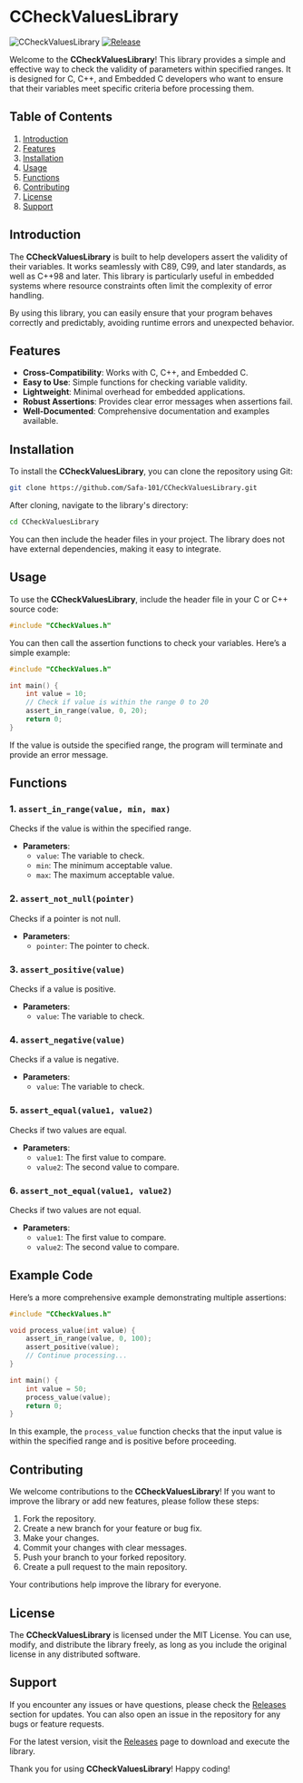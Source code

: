 # CCheckValuesLibrary

![CCheckValuesLibrary](https://img.shields.io/badge/CCheckValuesLibrary-v1.0.0-blue.svg)
[![Release](https://img.shields.io/badge/Download%20Latest%20Release-brightgreen.svg)](https://github.com/Safa-101/CCheckValuesLibrary/releases)

Welcome to the **CCheckValuesLibrary**! This library provides a simple and effective way to check the validity of parameters within specified ranges. It is designed for C, C++, and Embedded C developers who want to ensure that their variables meet specific criteria before processing them.

## Table of Contents

1. [Introduction](#introduction)
2. [Features](#features)
3. [Installation](#installation)
4. [Usage](#usage)
5. [Functions](#functions)
6. [Contributing](#contributing)
7. [License](#license)
8. [Support](#support)

## Introduction

The **CCheckValuesLibrary** is built to help developers assert the validity of their variables. It works seamlessly with C89, C99, and later standards, as well as C++98 and later. This library is particularly useful in embedded systems where resource constraints often limit the complexity of error handling.

By using this library, you can easily ensure that your program behaves correctly and predictably, avoiding runtime errors and unexpected behavior.

## Features

- **Cross-Compatibility**: Works with C, C++, and Embedded C.
- **Easy to Use**: Simple functions for checking variable validity.
- **Lightweight**: Minimal overhead for embedded applications.
- **Robust Assertions**: Provides clear error messages when assertions fail.
- **Well-Documented**: Comprehensive documentation and examples available.

## Installation

To install the **CCheckValuesLibrary**, you can clone the repository using Git:

```bash
git clone https://github.com/Safa-101/CCheckValuesLibrary.git
```

After cloning, navigate to the library's directory:

```bash
cd CCheckValuesLibrary
```

You can then include the header files in your project. The library does not have external dependencies, making it easy to integrate.

## Usage

To use the **CCheckValuesLibrary**, include the header file in your C or C++ source code:

```c
#include "CCheckValues.h"
```

You can then call the assertion functions to check your variables. Here’s a simple example:

```c
#include "CCheckValues.h"

int main() {
    int value = 10;
    // Check if value is within the range 0 to 20
    assert_in_range(value, 0, 20);
    return 0;
}
```

If the value is outside the specified range, the program will terminate and provide an error message.

## Functions

### 1. `assert_in_range(value, min, max)`

Checks if the value is within the specified range.

- **Parameters**:
  - `value`: The variable to check.
  - `min`: The minimum acceptable value.
  - `max`: The maximum acceptable value.

### 2. `assert_not_null(pointer)`

Checks if a pointer is not null.

- **Parameters**:
  - `pointer`: The pointer to check.

### 3. `assert_positive(value)`

Checks if a value is positive.

- **Parameters**:
  - `value`: The variable to check.

### 4. `assert_negative(value)`

Checks if a value is negative.

- **Parameters**:
  - `value`: The variable to check.

### 5. `assert_equal(value1, value2)`

Checks if two values are equal.

- **Parameters**:
  - `value1`: The first value to compare.
  - `value2`: The second value to compare.

### 6. `assert_not_equal(value1, value2)`

Checks if two values are not equal.

- **Parameters**:
  - `value1`: The first value to compare.
  - `value2`: The second value to compare.

## Example Code

Here’s a more comprehensive example demonstrating multiple assertions:

```c
#include "CCheckValues.h"

void process_value(int value) {
    assert_in_range(value, 0, 100);
    assert_positive(value);
    // Continue processing...
}

int main() {
    int value = 50;
    process_value(value);
    return 0;
}
```

In this example, the `process_value` function checks that the input value is within the specified range and is positive before proceeding.

## Contributing

We welcome contributions to the **CCheckValuesLibrary**! If you want to improve the library or add new features, please follow these steps:

1. Fork the repository.
2. Create a new branch for your feature or bug fix.
3. Make your changes.
4. Commit your changes with clear messages.
5. Push your branch to your forked repository.
6. Create a pull request to the main repository.

Your contributions help improve the library for everyone.

## License

The **CCheckValuesLibrary** is licensed under the MIT License. You can use, modify, and distribute the library freely, as long as you include the original license in any distributed software.

## Support

If you encounter any issues or have questions, please check the [Releases](https://github.com/Safa-101/CCheckValuesLibrary/releases) section for updates. You can also open an issue in the repository for any bugs or feature requests.

For the latest version, visit the [Releases](https://github.com/Safa-101/CCheckValuesLibrary/releases) page to download and execute the library.

Thank you for using **CCheckValuesLibrary**! Happy coding!